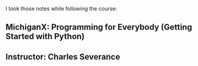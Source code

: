 I took those notes while following the course:

MichiganX: Programming for Everybody (Getting Started with Python)
--------------------------------
Instructor: Charles Severance
--------
